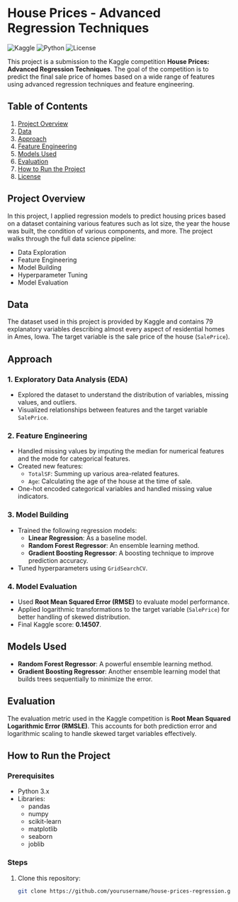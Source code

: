 # House Prices - Advanced Regression Techniques

![Kaggle](https://img.shields.io/badge/Kaggle-House%20Prices%20Prediction-blue)
![Python](https://img.shields.io/badge/Python-3.x-brightgreen)
![License](https://img.shields.io/badge/License-MIT-green)

This project is a submission to the Kaggle competition **House Prices: Advanced Regression Techniques**. The goal of the competition is to predict the final sale price of homes based on a wide range of features using advanced regression techniques and feature engineering.

## Table of Contents
1. [Project Overview](#project-overview)
2. [Data](#data)
3. [Approach](#approach)
4. [Feature Engineering](#feature-engineering)
5. [Models Used](#models-used)
6. [Evaluation](#evaluation)
7. [How to Run the Project](#how-to-run-the-project)
8. [License](#license)

## Project Overview

In this project, I applied regression models to predict housing prices based on a dataset containing various features such as lot size, the year the house was built, the condition of various components, and more. The project walks through the full data science pipeline:

- Data Exploration
- Feature Engineering
- Model Building
- Hyperparameter Tuning
- Model Evaluation

## Data

The dataset used in this project is provided by Kaggle and contains 79 explanatory variables describing almost every aspect of residential homes in Ames, Iowa. The target variable is the sale price of the house (`SalePrice`).

## Approach

### 1. **Exploratory Data Analysis (EDA)**
   - Explored the dataset to understand the distribution of variables, missing values, and outliers.
   - Visualized relationships between features and the target variable `SalePrice`.

### 2. **Feature Engineering**
   - Handled missing values by imputing the median for numerical features and the mode for categorical features.
   - Created new features:
     - `TotalSF`: Summing up various area-related features.
     - `Age`: Calculating the age of the house at the time of sale.
   - One-hot encoded categorical variables and handled missing value indicators.

### 3. **Model Building**
   - Trained the following regression models:
     - **Linear Regression**: As a baseline model.
     - **Random Forest Regressor**: An ensemble learning method.
     - **Gradient Boosting Regressor**: A boosting technique to improve prediction accuracy.
   - Tuned hyperparameters using `GridSearchCV`.

### 4. **Model Evaluation**
   - Used **Root Mean Squared Error (RMSE)** to evaluate model performance.
   - Applied logarithmic transformations to the target variable (`SalePrice`) for better handling of skewed distribution.
   - Final Kaggle score: **0.14507**.

## Models Used

- **Random Forest Regressor**: A powerful ensemble learning method.
- **Gradient Boosting Regressor**: Another ensemble learning model that builds trees sequentially to minimize the error.

## Evaluation

The evaluation metric used in the Kaggle competition is **Root Mean Squared Logarithmic Error (RMSLE)**. This accounts for both prediction error and logarithmic scaling to handle skewed target variables effectively.

## How to Run the Project

### Prerequisites

- Python 3.x
- Libraries:
  - pandas
  - numpy
  - scikit-learn
  - matplotlib
  - seaborn
  - joblib

### Steps

1. Clone this repository:
   ```bash
   git clone https://github.com/yourusername/house-prices-regression.git

